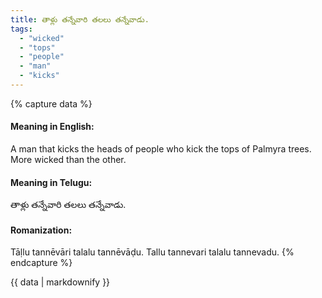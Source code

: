 ```yaml
---
title: తాళ్లు తన్నేవారి తలలు తన్నేవాడు.
tags:
  - "wicked"
  - "tops"
  - "people"
  - "man"
  - "kicks"
---
```


{% capture data %}
#### Meaning in English:
A man that kicks the heads of people who kick the tops of Palmyra trees.
More wicked than the other.

#### Meaning in Telugu:
తాళ్లు తన్నేవారి తలలు తన్నేవాడు.

#### Romanization:
Tāḷlu tannēvāri talalu tannēvāḍu.
Tallu tannevari talalu tannevadu.
{% endcapture %}

{{ data | markdownify }}

